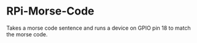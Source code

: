 # RPi-Morse-Code
Takes a morse code sentence and runs a device on GPIO pin 18 to match the morse code.
